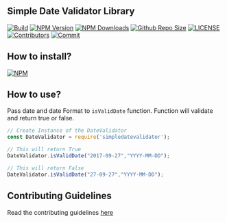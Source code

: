 ## Simple Date Validator Library

[![Build](https://github.com/arshadkazmi42/simple-date-validator/actions/workflows/nodejs.yml/badge.svg)](https://github.com/arshadkazmi42/simple-date-validator/actions/workflows/nodejs.yml)
[![NPM Version](https://img.shields.io/npm/v/simpledatevalidator.svg)](https://www.npmjs.com/package/simpledatevalidator)
[![NPM Downloads](https://img.shields.io/npm/dt/simpledatevalidator.svg)](https://www.npmjs.com/package/simpledatevalidator)
[![Github Repo Size](https://img.shields.io/github/repo-size/arshadkazmi42/simple-date-validator.svg)](https://github.com/arshadkazmi42/simple-date-validator)
[![LICENSE](https://img.shields.io/npm/l/simpledatevalidator.svg)](https://github.com/arshadkazmi42/simple-date-validator/blob/master/LICENSE)
[![Contributors](https://img.shields.io/github/contributors/arshadkazmi42/simple-date-validator.svg)](https://github.com/arshadkazmi42/simple-date-validator/graphs/contributors)
[![Commit](https://img.shields.io/github/last-commit/arshadkazmi42/simple-date-validator.svg)](https://github.com/arshadkazmi42/simple-date-validator/commits/master)

## How to install?
[![NPM](https://nodei.co/npm/simpledatevalidator.png)](https://www.npmjs.com/package/simpledatevalidator/)

## How to use?
Pass date and date Format to `isValidDate` function.
Function will validate and return true or false.

```javascript
// Create Instance of the DateValidator
const DateValidator = require('simpledatevalidator');

// This will return True
DateValidator.isValidDate("2017-09-27","YYYY-MM-DD");

// This will return False
DateValidator.isValidDate("27-09-27","YYYY-MM-DD");
```

## Contributing Guidelines

Read the contributing guidelines [here](https://github.com/arshadkazmi42/simpledatevalidator/blob/master/CONTRIBUTING.md)

